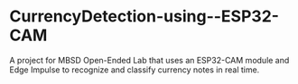 # CurrencyDetection-using--ESP32-CAM
A project for MBSD Open-Ended Lab that uses an ESP32-CAM module and Edge Impulse to recognize and classify currency notes in real time.
